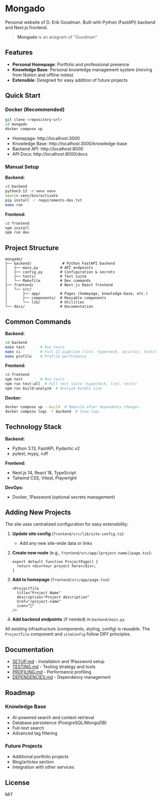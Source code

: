 # Mongado

Personal website of D. Erik Goodman. Built with Python (FastAPI) backend and Next.js frontend.

> **Mongado** is an anagram of "Goodman"

## Features

- **Personal Homepage**: Portfolio and professional presence
- **Knowledge Base**: Personal knowledge management system (moving from Notion and offline notes)
- **Extensible**: Designed for easy addition of future projects

## Quick Start

### Docker (Recommended)

```bash
git clone <repository-url>
cd mongado
docker compose up
```

- Homepage: http://localhost:3000
- Knowledge Base: http://localhost:3000/knowledge-base
- Backend API: http://localhost:8000
- API Docs: http://localhost:8000/docs

### Manual Setup

**Backend:**
```bash
cd backend
python3.13 -m venv venv
source venv/bin/activate
pip install -r requirements-dev.txt
make run
```

**Frontend:**
```bash
cd frontend
npm install
npm run dev
```

## Project Structure

```
mongado/
├── backend/              # Python FastAPI backend
│   ├── main.py          # API endpoints
│   ├── config.py        # Configuration & secrets
│   ├── tests/           # Test suite
│   └── Makefile         # Dev commands
├── frontend/            # Next.js React frontend
│   └── src/
│       ├── app/         # Pages (homepage, knowledge-base, etc.)
│       ├── components/  # Reusable components
│       └── lib/         # Utilities
└── docs/                # Documentation
```

## Common Commands

**Backend:**
```bash
cd backend
make test       # Run tests
make ci         # Full CI pipeline (lint, typecheck, security, tests)
make profile    # Profile performance
```

**Frontend:**
```bash
cd frontend
npm test        # Run tests
npm run test:all  # Full test suite (typecheck, lint, tests)
npm run build:analyze  # Analyze bundle size
```

**Docker:**
```bash
docker compose up --build  # Rebuild after dependency changes
docker compose logs -f backend  # View logs
```

## Technology Stack

**Backend:**
- Python 3.13, FastAPI, Pydantic v2
- pytest, mypy, ruff

**Frontend:**
- Next.js 14, React 18, TypeScript
- Tailwind CSS, Vitest, Playwright

**DevOps:**
- Docker, 1Password (optional secrets management)

## Adding New Projects

The site uses centralized configuration for easy extensibility:

1. **Update site config** (`frontend/src/lib/site-config.ts`):
   - Add any new site-wide data or links

2. **Create new route** (e.g., `frontend/src/app/[project-name]/page.tsx`):
   ```tsx
   export default function ProjectPage() {
     return <div>Your project here</div>;
   }
   ```

3. **Add to homepage** (`frontend/src/app/page.tsx`):
   ```tsx
   <ProjectTile
     title="Project Name"
     description="Project description"
     href="/project-name"
     icon="🚀"
   />
   ```

4. **Add backend endpoints** (if needed) in `backend/main.py`

All existing infrastructure (components, styling, config) is reusable. The `ProjectTile` component and `siteConfig` follow DRY principles.

## Documentation

- [SETUP.md](docs/SETUP.md) - Installation and 1Password setup
- [TESTING.md](docs/TESTING.md) - Testing strategy and tools
- [PROFILING.md](docs/PROFILING.md) - Performance profiling
- [DEPENDENCIES.md](docs/DEPENDENCIES.md) - Dependency management

## Roadmap

### Knowledge Base
- AI-powered search and context retrieval
- Database persistence (PostgreSQL/MongoDB)
- Full-text search
- Advanced tag filtering

### Future Projects
- Additional portfolio projects
- Blog/articles section
- Integration with other services

## License

MIT
